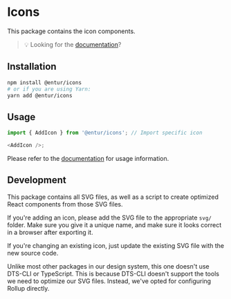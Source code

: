# Icons

This package contains the icon components.

> 💡 Looking for the [documentation](https://design.entur.no/komponenter/ressurser/icons)?

## Installation

```sh
npm install @entur/icons
# or if you are using Yarn:
yarn add @entur/icons
```

## Usage

```js
import { AddIcon } from '@entur/icons'; // Import specific icon

<AddIcon />;
```

Please refer to the [documentation](https://design.entur.no/komponenter/ressurser/icons) for usage information.

## Development

This package contains all SVG files, as well as a script to create optimized React components from those SVG files.

If you're adding an icon, please add the SVG file to the appropriate `svg/` folder. Make sure you give it a unique name, and make sure it looks correct in a browser after exporting it.

If you're changing an existing icon, just update the existing SVG file with the new source code.

Unlike most other packages in our design system, this one doesn't use DTS-CLI or TypeScript. This is because DTS-CLI doesn't support the tools we need to optimize our SVG files. Instead, we've opted for configuring Rollup directly.
